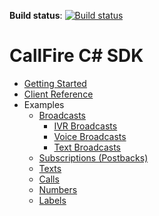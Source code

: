 __Build status__: [![Build status](https://ci.appveyor.com/api/projects/status/rv7v3kq0upmyao3y)](https://ci.appveyor.com/project/GabrielMoskovicz/callfire-csharp-sdk)

CallFire C# SDK
================

* [Getting Started](/docs/en/00.getting.started.md)
* [Client Reference](/client-map.md)
* Examples
    * [Broadcasts](/docs/en/01.broadcasts.md)
        * [IVR Broadcasts](/docs/en/broadcasts/01.ivr.md)
        * [Voice Broadcasts](/docs/en/broadcasts/02.voice.md)
        * [Text Broadcasts](/docs/en/broadcasts/03.text.md)
    * [Subscriptions (Postbacks)](/docs/en/02.subscriptions.md)
	* [Texts](/docs/en/03.texts.md)
	* [Calls](/docs/en/04.calls.md)
	* [Numbers](/docs/en/06.numbers.md)
	* [Labels](/docs/en/07.labels.md)
